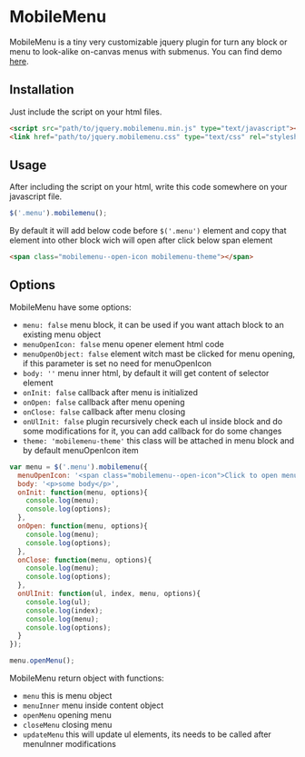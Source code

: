 # MobileMenu

MobileMenu is a tiny very customizable jquery plugin for turn any block or menu to look-alike on-canvas menus with submenus.
You can find demo [here](http://sargismarkosyan.github.io/MobileMenu/).

## Installation

Just include the script on your html files.

```html
<script src="path/to/jquery.mobilemenu.min.js" type="text/javascript"></script>
<link href="path/to/jquery.mobilemenu.css" type="text/css" rel="stylesheet" />
```

## Usage
After including the script on your html, write this code somewhere on your javascript file.

```javascript
$('.menu').mobilemenu();
```

By default it will add below code before `$('.menu')` element and copy that element into other block wich will open after click below span element
```html
<span class="mobilemenu--open-icon mobilemenu-theme"></span>
```

## Options

MobileMenu have some options:

* `menu: false` menu block, it can be used if you want attach block to an existing menu object
* `menuOpenIcon: false` menu opener element html code
* `menuOpenObject: false` element witch mast be clicked for menu opening, if this parameter is set no need for menuOpenIcon
* `body: ''` menu inner html, by default it will get content of selector element
* `onInit: false` callback after menu is initialized
* `onOpen: false` callback after menu opening
* `onClose: false` callback after menu closing
* `onUlInit: false` plugin recursively check each ul inside block and do some modifications for it, you can add callback for do some changes
* `theme: 'mobilemenu-theme'` this class will be attached in menu block and by default menuOpenIcon item

```javascript
var menu = $('.menu').mobilemenu({
  menuOpenIcon: '<span class="mobilemenu--open-icon">Click to open menu</span>',
  body: '<p>some body</p>',
  onInit: function(menu, options){
    console.log(menu);
    console.log(options);
  },
  onOpen: function(menu, options){
    console.log(menu);
    console.log(options);
  },
  onClose: function(menu, options){
    console.log(menu);
    console.log(options);
  },
  onUlInit: function(ul, index, menu, options){
    console.log(ul);
    console.log(index);
    console.log(menu);
    console.log(options);
  }
});

menu.openMenu();
```
MobileMenu return object with functions:


* `menu` this is menu object
* `menuInner` menu inside content object
* `openMenu` opening menu
* `closeMenu` closing menu
* `updateMenu` this will update ul elements, its needs to be called after menuInner modifications
